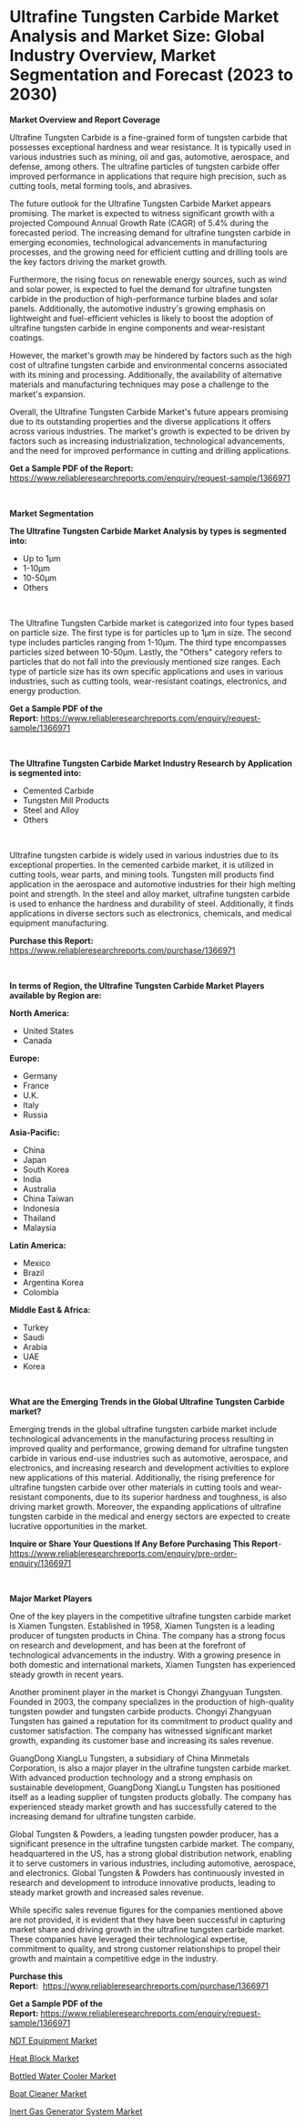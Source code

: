 <p><h1>Ultrafine Tungsten Carbide Market Analysis and Market Size: Global Industry Overview, Market Segmentation and Forecast (2023 to 2030)</h1></p><p><strong>Market Overview and Report Coverage</strong></p>
<p><p>Ultrafine Tungsten Carbide is a fine-grained form of tungsten carbide that possesses exceptional hardness and wear resistance. It is typically used in various industries such as mining, oil and gas, automotive, aerospace, and defense, among others. The ultrafine particles of tungsten carbide offer improved performance in applications that require high precision, such as cutting tools, metal forming tools, and abrasives.</p><p>The future outlook for the Ultrafine Tungsten Carbide Market appears promising. The market is expected to witness significant growth with a projected Compound Annual Growth Rate (CAGR) of 5.4% during the forecasted period. The increasing demand for ultrafine tungsten carbide in emerging economies, technological advancements in manufacturing processes, and the growing need for efficient cutting and drilling tools are the key factors driving the market growth.</p><p>Furthermore, the rising focus on renewable energy sources, such as wind and solar power, is expected to fuel the demand for ultrafine tungsten carbide in the production of high-performance turbine blades and solar panels. Additionally, the automotive industry's growing emphasis on lightweight and fuel-efficient vehicles is likely to boost the adoption of ultrafine tungsten carbide in engine components and wear-resistant coatings.</p><p>However, the market's growth may be hindered by factors such as the high cost of ultrafine tungsten carbide and environmental concerns associated with its mining and processing. Additionally, the availability of alternative materials and manufacturing techniques may pose a challenge to the market's expansion.</p><p>Overall, the Ultrafine Tungsten Carbide Market's future appears promising due to its outstanding properties and the diverse applications it offers across various industries. The market's growth is expected to be driven by factors such as increasing industrialization, technological advancements, and the need for improved performance in cutting and drilling applications.</p></p>
<p><strong>Get a Sample PDF of the Report:</strong> <a href="https://www.reliableresearchreports.com/enquiry/request-sample/1366971">https://www.reliableresearchreports.com/enquiry/request-sample/1366971</a></p>
<p>&nbsp;</p>
<p><strong>Market Segmentation</strong></p>
<p><strong>The Ultrafine Tungsten Carbide Market Analysis by types is segmented into:</strong></p>
<p><ul><li>Up to 1μm</li><li>1-10μm</li><li>10-50μm</li><li>Others</li></ul></p>
<p>&nbsp;</p>
<p><p>The Ultrafine Tungsten Carbide market is categorized into four types based on particle size. The first type is for particles up to 1μm in size. The second type includes particles ranging from 1-10μm. The third type encompasses particles sized between 10-50μm. Lastly, the "Others" category refers to particles that do not fall into the previously mentioned size ranges. Each type of particle size has its own specific applications and uses in various industries, such as cutting tools, wear-resistant coatings, electronics, and energy production.</p></p>
<p><strong>Get a Sample PDF of the Report:</strong>&nbsp;<a href="https://www.reliableresearchreports.com/enquiry/request-sample/1366971">https://www.reliableresearchreports.com/enquiry/request-sample/1366971</a></p>
<p>&nbsp;</p>
<p><strong>The Ultrafine Tungsten Carbide Market Industry Research by Application is segmented into:</strong></p>
<p><ul><li>Cemented Carbide</li><li>Tungsten Mill Products</li><li>Steel and Alloy</li><li>Others</li></ul></p>
<p>&nbsp;</p>
<p><p>Ultrafine tungsten carbide is widely used in various industries due to its exceptional properties. In the cemented carbide market, it is utilized in cutting tools, wear parts, and mining tools. Tungsten mill products find application in the aerospace and automotive industries for their high melting point and strength. In the steel and alloy market, ultrafine tungsten carbide is used to enhance the hardness and durability of steel. Additionally, it finds applications in diverse sectors such as electronics, chemicals, and medical equipment manufacturing.</p></p>
<p><strong>Purchase this Report:</strong>&nbsp; <a href="https://www.reliableresearchreports.com/purchase/1366971">https://www.reliableresearchreports.com/purchase/1366971</a></p>
<p>&nbsp;</p>
<p><strong>In terms of Region, the Ultrafine Tungsten Carbide Market Players available by Region are:</strong></p>
<p>
    <p> <strong> North America: </strong>
        <ul>
            <li>United States</li>
            <li>Canada</li>
        </ul>
        </p> 
    <p> <strong> Europe: </strong>
        <ul>
            <li>Germany</li>
            <li>France</li>
            <li>U.K.</li>
            <li>Italy</li>
            <li>Russia</li>
        </ul>
        </p> 
    <p> <strong> Asia-Pacific: </strong>
        <ul>
            <li>China</li>
            <li>Japan</li>
            <li>South Korea</li>
            <li>India</li>
            <li>Australia</li>
            <li>China Taiwan</li>
            <li>Indonesia</li>
            <li>Thailand</li>
            <li>Malaysia</li>
        </ul>
        </p> 
    <p> <strong> Latin America: </strong>
        <ul>
            <li>Mexico</li>
            <li>Brazil</li>
            <li>Argentina Korea</li>
            <li>Colombia</li>
        </ul>
        </p> 
    <p> <strong> Middle East & Africa: </strong>
        <ul>
            <li>Turkey</li>
            <li>Saudi</li>
            <li>Arabia</li>
            <li>UAE</li>
            <li>Korea</li>
        </ul>
    </p>
    </p>
<p>&nbsp;</p>
<p><strong>What are the Emerging Trends in the Global Ultrafine Tungsten Carbide market?</strong></p>
<p><p>Emerging trends in the global ultrafine tungsten carbide market include technological advancements in the manufacturing process resulting in improved quality and performance, growing demand for ultrafine tungsten carbide in various end-use industries such as automotive, aerospace, and electronics, and increasing research and development activities to explore new applications of this material. Additionally, the rising preference for ultrafine tungsten carbide over other materials in cutting tools and wear-resistant components, due to its superior hardness and toughness, is also driving market growth. Moreover, the expanding applications of ultrafine tungsten carbide in the medical and energy sectors are expected to create lucrative opportunities in the market.</p></p>
<p><strong>Inquire or Share Your Questions If Any Before Purchasing This Report</strong>- <a href="https://www.reliableresearchreports.com/enquiry/pre-order-enquiry/1366971">https://www.reliableresearchreports.com/enquiry/pre-order-enquiry/1366971</a></p>
<p>&nbsp;</p>
<p><strong>Major Market Players</strong></p>
<p><p>One of the key players in the competitive ultrafine tungsten carbide market is Xiamen Tungsten. Established in 1958, Xiamen Tungsten is a leading producer of tungsten products in China. The company has a strong focus on research and development, and has been at the forefront of technological advancements in the industry. With a growing presence in both domestic and international markets, Xiamen Tungsten has experienced steady growth in recent years.</p><p>Another prominent player in the market is Chongyi Zhangyuan Tungsten. Founded in 2003, the company specializes in the production of high-quality tungsten powder and tungsten carbide products. Chongyi Zhangyuan Tungsten has gained a reputation for its commitment to product quality and customer satisfaction. The company has witnessed significant market growth, expanding its customer base and increasing its sales revenue.</p><p>GuangDong XiangLu Tungsten, a subsidiary of China Minmetals Corporation, is also a major player in the ultrafine tungsten carbide market. With advanced production technology and a strong emphasis on sustainable development, GuangDong XiangLu Tungsten has positioned itself as a leading supplier of tungsten products globally. The company has experienced steady market growth and has successfully catered to the increasing demand for ultrafine tungsten carbide.</p><p>Global Tungsten & Powders, a leading tungsten powder producer, has a significant presence in the ultrafine tungsten carbide market. The company, headquartered in the US, has a strong global distribution network, enabling it to serve customers in various industries, including automotive, aerospace, and electronics. Global Tungsten & Powders has continuously invested in research and development to introduce innovative products, leading to steady market growth and increased sales revenue.</p><p>While specific sales revenue figures for the companies mentioned above are not provided, it is evident that they have been successful in capturing market share and driving growth in the ultrafine tungsten carbide market. These companies have leveraged their technological expertise, commitment to quality, and strong customer relationships to propel their growth and maintain a competitive edge in the industry.</p></p>
<p><strong>Purchase this Report:</strong>&nbsp;&nbsp;<a href="https://www.reliableresearchreports.com/purchase/1366971">https://www.reliableresearchreports.com/purchase/1366971</a></p>
<p></p>
<p><strong>Get a Sample PDF of the Report:</strong>&nbsp;<a href="https://www.reliableresearchreports.com/enquiry/request-sample/1366971">https://www.reliableresearchreports.com/enquiry/request-sample/1366971</a></p>
<p><p><a href="https://www.linkedin.com/pulse/ndt-equipment-market-insights-players-forecast-till-2030-p2tyf/">NDT Equipment Market</a></p><p><a href="https://medium.com/@orinsmitham1985/heat-block-market-size-growth-forecast-2023-2030-c7f4eda43496">Heat Block Market</a></p><p><a href="https://www.linkedin.com/pulse/bottled-water-cooler-market-research-report-provides-mgnmf/">Bottled Water Cooler Market</a></p><p><a href="https://medium.com/@candiceveum/boat-cleaner-market-size-growth-forecast-2023-2030-2f616572e95c">Boat Cleaner Market</a></p><p><a href="https://www.linkedin.com/pulse/inert-gas-generator-system-market-size-share-amp-trends-vkdyf/">Inert Gas Generator System Market</a></p></p>